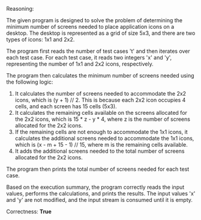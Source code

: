 Reasoning:

The given program is designed to solve the problem of determining the minimum number of screens needed to place application icons on a desktop. The desktop is represented as a grid of size 5x3, and there are two types of icons: 1x1 and 2x2.

The program first reads the number of test cases 't' and then iterates over each test case. For each test case, it reads two integers 'x' and 'y', representing the number of 1x1 and 2x2 icons, respectively.

The program then calculates the minimum number of screens needed using the following logic:

1. It calculates the number of screens needed to accommodate the 2x2 icons, which is (y + 1) // 2. This is because each 2x2 icon occupies 4 cells, and each screen has 15 cells (5x3).
2. It calculates the remaining cells available on the screens allocated for the 2x2 icons, which is 15 * z - y * 4, where z is the number of screens allocated for the 2x2 icons.
3. If the remaining cells are not enough to accommodate the 1x1 icons, it calculates the additional screens needed to accommodate the 1x1 icons, which is (x - m + 15 - 1) // 15, where m is the remaining cells available.
4. It adds the additional screens needed to the total number of screens allocated for the 2x2 icons.

The program then prints the total number of screens needed for each test case.

Based on the execution summary, the program correctly reads the input values, performs the calculations, and prints the results. The input values 'x' and 'y' are not modified, and the input stream is consumed until it is empty.

Correctness: **True**